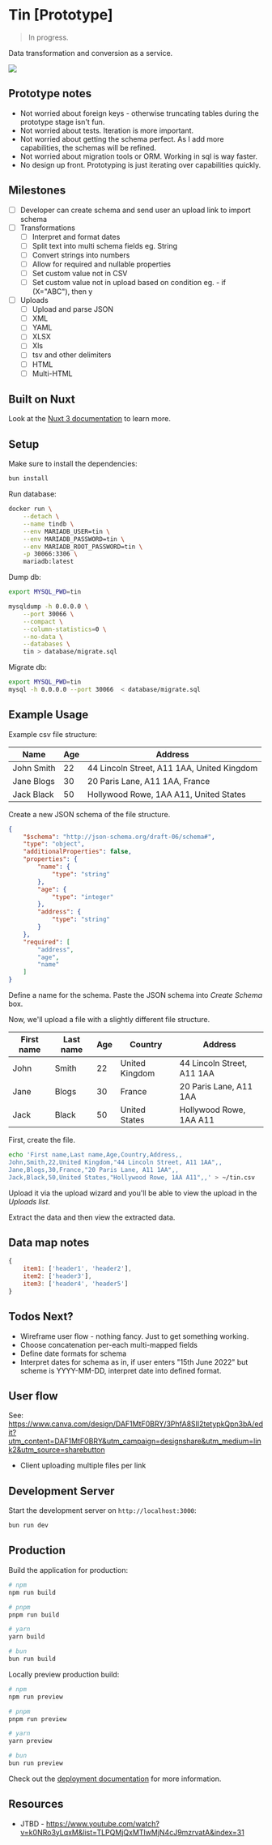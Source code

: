 # Tin [Prototype]

> In progress.

Data transformation and conversion as a service.

![](./app.png)


## Prototype notes

- Not worried about foreign keys - otherwise truncating tables during the prototype stage isn't fun.
- Not worried about tests. Iteration is more important.
- Not worried about getting the schema perfect. As I add more capabilities, the schemas will be refined.
- Not worried about migration tools or ORM. Working in sql is way faster.
- No design up front. Prototyping is just iterating over capabilities quickly.

## Milestones

- [ ] Developer can create schema and send user an upload link to import schema
- [ ] Transformations
  - [ ] Interpret and format dates 
  - [ ] Split text into multi schema fields eg. String
  - [ ] Convert strings into numbers
  - [ ] Allow for required and nullable properties
  - [ ] Set custom value not in CSV
  - [ ] Set custom value not in upload based on condition eg. - if (X="ABC"), then y
- [ ] Uploads
  - [ ] Upload and parse JSON
  - [ ] XML
  - [ ] YAML
  - [ ] XLSX
  - [ ] Xls
  - [ ] tsv and other delimiters
  - [ ] HTML
  - [ ] Multi-HTML

## Built on Nuxt

Look at the [Nuxt 3 documentation](https://nuxt.com/docs/getting-started/introduction) to learn more.

## Setup

Make sure to install the dependencies:

```bash
bun install
```

Run database:

```bash
docker run \
    --detach \
    --name tindb \
    --env MARIADB_USER=tin \
    --env MARIADB_PASSWORD=tin \
    --env MARIADB_ROOT_PASSWORD=tin \
    -p 30066:3306 \
    mariadb:latest
```

Dump db:

```bash
export MYSQL_PWD=tin

mysqldump -h 0.0.0.0 \
    --port 30066 \
    --compact \
    --column-statistics=0 \
    --no-data \
    --databases \
    tin > database/migrate.sql
```

Migrate db:

```bash
export MYSQL_PWD=tin
mysql -h 0.0.0.0 --port 30066  < database/migrate.sql
```

## Example Usage

Example csv file structure:

| Name             | Age | Address                                    |
| ---------------- | --- | ------------------------------------------ |
| John       Smith | 22  | 44 Lincoln Street, A11 1AA, United Kingdom |
| Jane      Blogs  | 30  | 20 Paris Lane, A11 1AA, France             |
| Jack      Black  | 50  | Hollywood Rowe, 1AA A11, United States     |

Create a new JSON schema of the file structure.

```json
{
    "$schema": "http://json-schema.org/draft-06/schema#",
    "type": "object",
    "additionalProperties": false,
    "properties": {
        "name": {
            "type": "string"
        },
        "age": {
            "type": "integer"
        },
        "address": {
            "type": "string"
        }
    },
    "required": [
        "address",
        "age",
        "name"
    ]
}
```

Define a name for the schema. Paste the JSON schema into *Create Schema* box.

Now, we'll upload a file with a slightly different file structure.

| First name | Last name | Age | Country        | Address                    |
| ---------- | --------- | --- | -------------- | -------------------------- |
| John       | Smith     | 22  | United Kingdom | 44 Lincoln Street, A11 1AA |
| Jane       | Blogs     | 30  | France         | 20 Paris Lane, A11 1AA     |
| Jack       | Black     | 50  | United States  | Hollywood Rowe, 1AA A11    |

First, create the file.

```bash
echo 'First name,Last name,Age,Country,Address,,
John,Smith,22,United Kingdom,"44 Lincoln Street, A11 1AA",,
Jane,Blogs,30,France,"20 Paris Lane, A11 1AA",,
Jack,Black,50,United States,"Hollywood Rowe, 1AA A11",,' > ~/tin.csv
```

Upload it via the upload wizard and you'll be able to view the upload in the *Uploads list*.

Extract the data and then view the extracted data.

## Data map notes

```js
{
    item1: ['header1', 'header2'],
    item2: ['header3'],
    item3: ['header4', 'header5']
}
```

## Todos Next?

- Wireframe user flow - nothing fancy. Just to get something working.
- Choose concatenation per-each multi-mapped fields
- Define date formats for schema
- Interpret dates for schema as in, if user enters "15th June 2022" but scheme is YYYY-MM-DD, interpret date into defined format.

## User flow

See: https://www.canva.com/design/DAF1MtF0BRY/3PhfA8SIl2tetypkQpn3bA/edit?utm_content=DAF1MtF0BRY&utm_campaign=designshare&utm_medium=link2&utm_source=sharebutton

- Client uploading multiple files per link

## Development Server

Start the development server on `http://localhost:3000`:

```bash
bun run dev
```

## Production

Build the application for production:

```bash
# npm
npm run build

# pnpm
pnpm run build

# yarn
yarn build

# bun
bun run build
```

Locally preview production build:

```bash
# npm
npm run preview

# pnpm
pnpm run preview

# yarn
yarn preview

# bun
bun run preview
```

Check out the [deployment documentation](https://nuxt.com/docs/getting-started/deployment) for more information.

## Resources

- JTBD - https://www.youtube.com/watch?v=k0NRo3yLqxM&list=TLPQMjQxMTIwMjN4cJ9mzrvatA&index=31

